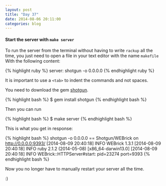 ```yaml
---
layout: post
title: "Day 37"
date: 2014-08-06 20:11:00
categories: blog
---
```


#### Start the server with   `make server`

To run the server from the terminal without having to write `rackup` all the time, you just need to open a file in your text editor with the name `makefile`
With the following content:

{% highlight ruby %}
server:
	shotgun -o 0.0.0.0
{% endhighlight ruby %}

It is important to use a `<tab>` to indent the commands and not spaces.

You need to download the gem <a href="https://github.com/rtomayko/shotgun">shotgun</a>.

{% highlight bash %}
$ gem install shotgun
{% endhighlight bash %}

Then you can run

{% highlight bash %}
$ make server
{% endhighlight bash %}

This is what you get in response:

{% highlight bash %}
shotgun -o 0.0.0.0
== Shotgun/WEBrick on http://0.0.0.0:9393/
[2014-08-09 20:40:18] INFO  WEBrick 1.3.1
[2014-08-09 20:40:18] INFO  ruby 2.1.2 (2014-05-08) [x86_64-darwin13.0]
[2014-08-09 20:40:18] INFO  WEBrick::HTTPServer#start: pid=23274 port=9393
{% endhighlight bash %}

Now you no longer have to manually restart your server all the time.

:)
